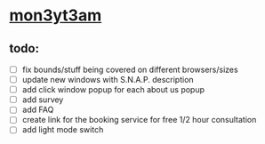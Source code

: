 # [mon3yt3am](https://mon3yt3am.github.io)

## todo:
- [ ] fix bounds/stuff being covered on different browsers/sizes
- [ ] update new windows with S.N.A.P. description
- [ ] add click window popup for each about us popup
- [ ] add survey
- [ ] add FAQ
- [ ] create link for the booking service for free 1/2 hour consultation
- [ ] add light mode switch